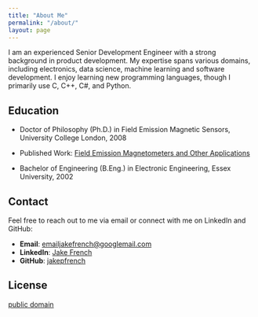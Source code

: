 ```yaml
---
title: "About Me"
permalink: "/about/"
layout: page
---
```


I am an experienced Senior Development Engineer with a strong background in product development. My expertise spans various domains, including electronics, data science, machine learning and software development. I enjoy learning new programming languages, though I primarily use C, C++, C#, and Python.


## Education

 - Doctor of Philosophy (Ph.D.) in Field Emission Magnetic Sensors, University College London, 2008
 - Published Work: [Field Emission Magnetometers and Other Applications](https://www.amazon.com/Field-Emission-Magnetometers-Other-Applications/dp/3846598755)

 - Bachelor of Engineering (B.Eng.) in Electronic Engineering, Essex University, 2002
 

## Contact

Feel free to reach out to me via email or connect with me on LinkedIn and GitHub:

- **Email**: [emailjakefrench@googlemail.com](mailto:emailjakefrench@googlemail.com)
- **LinkedIn**: [Jake French](www.linkedin.com/in/jake-french-phd-6731b63a)
- **GitHub**: [jakepfrench](https://github.com/jakepfrench/)


## License

[public domain](http://unlicense.org/)

